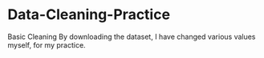 # Data-Cleaning-Practice
Basic Cleaning
By downloading the dataset, I have changed various values myself, for my practice.
